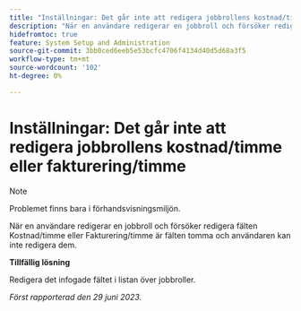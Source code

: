 ```yaml
---
title: "Inställningar: Det går inte att redigera jobbrollens kostnad/timme eller fakturering/timme"
description: "När en användare redigerar en jobbroll och försöker redigera fälten Kostnad/timme eller Fakturering/timme är fälten tomma och användaren kan inte redigera dem."
hidefromtoc: true
feature: System Setup and Administration
source-git-commit: 3bb0ced6eeb5e53bcfc4706f4134d40d5d68a3f5
workflow-type: tm+mt
source-wordcount: '102'
ht-degree: 0%

---
```



# Inställningar: Det går inte att redigera jobbrollens kostnad/timme eller fakturering/timme

>[!NOTE]
>
>Problemet finns bara i förhandsvisningsmiljön.

När en användare redigerar en jobbroll och försöker redigera fälten Kostnad/timme eller Fakturering/timme är fälten tomma och användaren kan inte redigera dem.

**Tillfällig lösning**

Redigera det infogade fältet i listan över jobbroller.

_Först rapporterad den 29 juni 2023._

